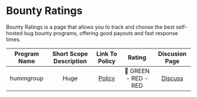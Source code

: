 # Bounty Ratings
Bounty Ratings is a page that allows you to track and choose the best self-hosted bug bounty programs, offering good payouts and fast response times.


| Program Name | Short Scope Description    | Link To Policy    | Rating   | Discusion Page |
| :---:   | :---: | :---: | :---:   | :---: |
| hummgroup | Huge   | [Policy](https://www.shophumm.com/humm-group/security/)   | 🔴 GREEN - RED - RED | [Discuss](https://github.com/bilbomal/BountyRatings/issues/1) |
